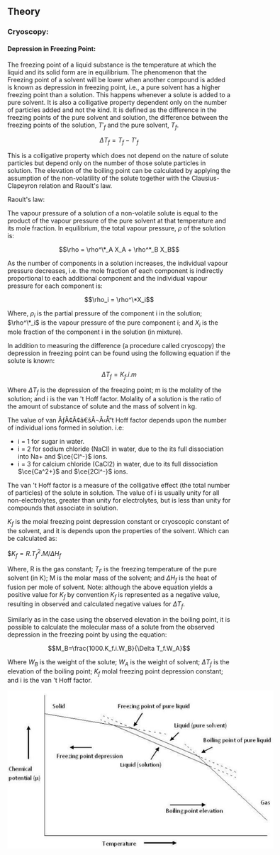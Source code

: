 ## Theory

### Cryoscopy:
 

#### Depression in Freezing Point:

The freezing point of a liquid substance is the temperature at which the liquid and its solid form are in equilibrium. The phenomenon that the Freezing point of a solvent will be lower when another compound is added is known as depression in freezing point, i.e., a pure solvent has a higher freezing point than a solution. This happens whenever a solute is added to a pure solvent. It is also a colligative property dependent only on the number of particles added and not the kind. It is defined as the difference in the freezing points of the pure solvent and solution, the difference between the freezing points of the solution, $T'_f$ and the pure solvent, $T_f$.

$$\Delta T_f=T_f-T'_f$$

This is a colligative property which does not depend on the nature of solute particles but depend only on the number of those solute particles in solution. The elevation of the boiling point can be calculated by applying the assumption of the non-volatility of the solute together with the Clausius-Clapeyron relation and Raoult's law.

Raoult's law:
 
The vapour pressure of a solution of a non-volatile solute is equal to the product of the vapour pressure of the pure solvent at that temperature and its mole fraction.
In equilibrium, the total vapour pressure, $\rho$ of the solution is:

$$\rho = \rho^\*_A X_A + \rho^*_B X_B$$

As the number of components in a solution increases, the individual vapour pressure decreases, i.e. the mole fraction of each component is indirectly proportional to each additional component and the individual vapour pressure for each component is:

$$\rho_i = \rho^\*X_i$$

Where, $\rho_i$ is the partial pressure of the component i in the solution; $\rho^\*_i$ is the vapour pressure of the pure component i; and $X_i$ is the mole fraction of the component i in the solution (in mixture).

In addition to measuring the difference (a procedure called cryoscopy) the depression in freezing point can be found using the following equation if the solute is known:

$$\Delta T_f=K_f.i.m$$

Where $\Delta T_f$ is the depression of the freezing point; m is the molality of the solution; and i is the van 't Hoff factor. Molality of a solution is the ratio of the  amount of substance of solute and the mass of  solvent in kg.

The value of van ÃƒÂ¢Ã¢â€šÂ¬Ã‹Å“t Hoff factor depends upon the number of individual ions formed in solution. i.e:

- i = 1 for sugar in water.
- i = 2 for sodium chloride (NaCl) in water, due to the its full dissociation into Na+ and $\ce{Cl^-}$ ions.
- i = 3 for calcium chloride (CaCl2) in water, due to its full dissociation $\ce{Ca^2+}$ and $\ce{2Cl^-}$ ions.

The van 't Hoff factor is a measure of the colligative effect (the total number of particles) of the solute in solution. The value of i is usually unity for all non-electrolytes, greater than unity for electrolytes, but is less than unity for compounds that associate in solution.

$K_f$ is the molal freezing point depression constant or cryoscopic constant of the solvent, and it is depends upon the properties of the solvent. Which can be calculated as:

$$K_f=R.T^2_f.M/\Delta H_f$

 Where, R is the gas constant; $T_F$ is the freezing temperature of the pure solvent (in K); M is the molar mass of the solvent; and $\Delta H_f$ is the heat of fusion per mole of solvent. Note: although the above equation yields a positive value for $K_f$ by convention $K_f$ is represented as a negative value, resulting in observed and calculated negative values for $\Delta T_f$.

Similarly as in the case using the observed elevation in the boiling point, it is possible to calculate the molecular mass of a solute from the observed depression in the freezing point by using the equation: 

$$M_B=\frac{1000.K_f.i.W_B}{\Delta T_f.W_A}$$

Where $W_B$ is the weight of the solute; $W_A$ is the weight of solvent; $\Delta T_f$ is the elevation of the boiling point; $K_f$ molal freezing point depression constant; and i is the van 't Hoff factor.


<div style="display: block; margin-left: auto; margin-right: auto; text-align: center; width: fit-content;"><img src="./images/figure1.jpg" alt="Figure 1" style="max-width: 600px; height: auto;"><p style="text-align: center; font-size: smaller; font-style: italic;"> </p></div>


